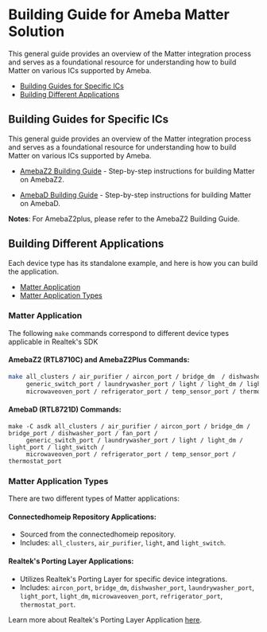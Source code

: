# Building Guide for Ameba Matter Solution

This general guide provides an overview of the Matter integration process and serves as a foundational resource for understanding how to build Matter on various ICs supported by Ameba.

- [Building Guides for Specific ICs](#building-guides-for-specific-ics)
- [Building Different Applications](#building-different-applications)

## Building Guides for Specific ICs

This general guide provides an overview of the Matter integration process and serves as a foundational resource for understanding how to build Matter on various ICs supported by Ameba.

- [AmebaZ2 Building Guide](https://github.com/Ameba-AIoT/ameba-rtos-matter/blob/main/docs/amebaz2_general_build.md) - Step-by-step instructions for building Matter on AmebaZ2.

- [AmebaD Building Guide](https://github.com/Ameba-AIoT/ameba-rtos-matter/blob/main/docs/amebad_general_build.md) - Step-by-step instructions for building Matter on AmebaD.

**Notes**: For AmebaZ2plus, please refer to the AmebaZ2 Building Guide.

## Building Different Applications

Each device type has its standalone example, and here is how you can build the application.

- [Matter Application](#matter-application)
- [Matter Application Types](#matter-application-types)

### Matter Application

The following `make` commands correspond to different device types applicable in Realtek's SDK

#### AmebaZ2 (RTL8710C) and AmebaZ2Plus Commands:

```bash
make all_clusters / air_purifier / aircon_port / bridge_dm  / dishwasher_port / fan_port /
     generic_switch_port / laundrywasher_port / light / light_dm / light_port / light_switch /
     microwaveoven_port / refrigerator_port / temp_sensor_port / thermostat_port
```

#### AmebaD (RTL8721D) Commands:

```
make -C asdk all_clusters / air_purifier / aircon_port / bridge_dm / bridge_port / dishwasher_port / fan_port /
     generic_switch_port / laundrywasher_port / light / light_dm / light_port / light_switch /
     microwaveoven_port / refrigerator_port / temp_sensor_port / thermostat_port
```
### Matter Application Types

There are two different types of Matter applications:

#### Connectedhomeip Repository Applications:
- Sourced from the connectedhomeip repository.
- Includes: `all_clusters`, `air_purifier`, `light`, and `light_switch`.

#### Realtek's Porting Layer Applications:
- Utilizes Realtek's Porting Layer for specific device integrations.
- Includes: `aircon_port`, `bridge_dm`, `dishwasher_port`, `laundrywasher_port`, `light_port`, `light_dm`, `microwaveoven_port`, `refrigerator_port`, `thermostat_port`.

Learn more about Realtek's Porting Layer Application [here](https://github.com/Ameba-AIoT/ameba-rtos-matter/blob/main/docs/matter_porting_layer_guide.md).
